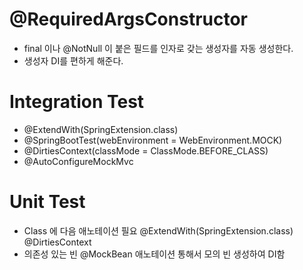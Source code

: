 # @RequiredArgsConstructor
- final 이나 @NotNull 이 붙은 필드를 인자로 갖는 생성자를 자동 생성한다.
- 생성자 DI를 편하게 해준다.


# Integration Test
- @ExtendWith(SpringExtension.class)
- @SpringBootTest(webEnvironment = WebEnvironment.MOCK)
- @DirtiesContext(classMode = ClassMode.BEFORE_CLASS)
- @AutoConfigureMockMvc

# Unit Test
- Class 에 다음 애노테이션 필요 @ExtendWith(SpringExtension.class) @DirtiesContext
- 의존성 있는 빈 @MockBean 애노테이션 통해서 모의 빈 생성하여 DI함
